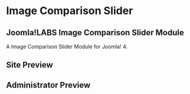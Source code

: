 Image Comparison Slider
====================

Joomla!LABS Image Comparison Slider Module
---------------------

A Image Comparison Slider Module for Joomla! 4.


Site Preview
---------------------


Administrator Preview
---------------------

